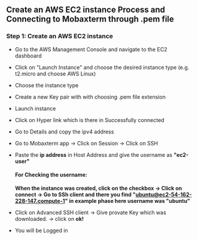 ## Create an AWS EC2 instance Process and Connecting to Mobaxterm through .pem file
### Step 1: Create an AWS EC2 instance
* Go to the AWS Management Console and navigate to the EC2 dashboard
* Click on "Launch Instance" and choose the desired instance type (e.g. t2.micro and choose AWS Linux)
* Choose the instance type
* Create a new Key pair with with choosing .pem file extension
* Launch instance
* Click on Hyper link which is there in Successfully connected 
* Go to Details and copy the ipv4 address 
* Go to Mobaxterm app &rarr; Click on Session &rarr; Click on SSH
* Paste the **ip address** in Host Address and give the username as **"ec2-user"** 
    #### For Checking the username:
    **When the instance was created, click on the checkbox &rarr; Click on connect &rarr; Go to SSh client and there you find **"ubuntu@ec2-54-162-228-147.compute-1"** in example phase here username was **"ubuntu"****

* Click on Advanced SSH client &rarr; Give provate Key which was downloaded. &rarr; click on **ok!**
* You will be Logged in


